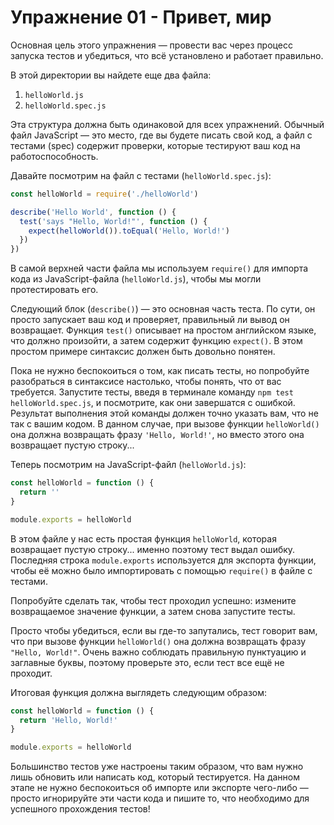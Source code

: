 # Упражнение 01 - Привет, мир

Основная цель этого упражнения — провести вас через процесс запуска тестов и убедиться, что всё установлено и работает правильно.

В этой директории вы найдете еще два файла:

1. `helloWorld.js`
2. `helloWorld.spec.js`

Эта структура должна быть одинаковой для всех упражнений. Обычный файл JavaScript — это место, где вы будете писать свой код, а файл с тестами (spec) содержит проверки, которые тестируют ваш код на работоспособность.

Давайте посмотрим на файл с тестами (`helloWorld.spec.js`):

```javascript
const helloWorld = require('./helloWorld')

describe('Hello World', function () {
  test('says "Hello, World!"', function () {
    expect(helloWorld()).toEqual('Hello, World!')
  })
})
```

В самой верхней части файла мы используем `require()` для импорта кода из JavaScript-файла (`helloWorld.js`), чтобы мы могли протестировать его.

Следующий блок (`describe()`) — это основная часть теста. По сути, он просто запускает ваш код и проверяет, правильный ли вывод он возвращает. Функция `test()` описывает на простом английском языке, что должно произойти, а затем содержит функцию `expect()`. В этом простом примере синтаксис должен быть довольно понятен.

Пока не нужно беспокоиться о том, как писать тесты, но попробуйте разобраться в синтаксисе настолько, чтобы понять, что от вас требуется. Запустите тесты, введя в терминале команду `npm test helloWorld.spec.js`, и посмотрите, как они завершатся с ошибкой. Результат выполнения этой команды должен точно указать вам, что не так с вашим кодом. В данном случае, при вызове функции `helloWorld()` она должна возвращать фразу `'Hello, World!'`, но вместо этого она возвращает пустую строку...

Теперь посмотрим на JavaScript-файл (`helloWorld.js`):

```javascript
const helloWorld = function () {
  return ''
}

module.exports = helloWorld
```

В этом файле у нас есть простая функция `helloWorld`, которая возвращает пустую строку... именно поэтому тест выдал ошибку. Последняя строка `module.exports` используется для экспорта функции, чтобы её можно было импортировать с помощью `require()` в файле с тестами.

Попробуйте сделать так, чтобы тест проходил успешно: измените возвращаемое значение функции, а затем снова запустите тесты.

Просто чтобы убедиться, если вы где-то запутались, тест говорит вам, что при вызове функции `helloWorld()` она должна возвращать фразу `"Hello, World!"`. Очень важно соблюдать правильную пунктуацию и заглавные буквы, поэтому проверьте это, если тест все ещё не проходит.

Итоговая функция должна выглядеть следующим образом:

```javascript
const helloWorld = function () {
  return 'Hello, World!'
}

module.exports = helloWorld
```

Большинство тестов уже настроены таким образом, что вам нужно лишь обновить или написать код, который тестируется. На данном этапе не нужно беспокоиться об импорте или экспорте чего-либо — просто игнорируйте эти части кода и пишите то, что необходимо для успешного прохождения тестов!

